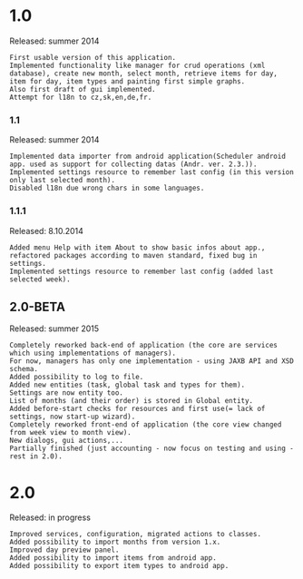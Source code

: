 # 1.0 
Released: summer 2014  
    
    First usable version of this application. 
    Implemented functionality like manager for crud operations (xml database), create new month, select month, retrieve items for day, item for day, item types and painting first simple graphs.
    Also first draft of gui implemented. 
    Attempt for l18n to cz,sk,en,de,fr.
    
### 1.1
Released: summer 2014 

    Implemented data importer from android application(Scheduler android app. used as support for collecting datas (Andr. ver. 2.3.)). 
    Implemented settings resource to remember last config (in this version only last selected month). 
    Disabled l18n due wrong chars in some languages.
    
### 1.1.1
Released: 8.10.2014
    
    Added menu Help with item About to show basic infos about app., refactored packages according to maven standard, fixed bug in settings. 
    Implemented settings resource to remember last config (added last selected week).
    
## 2.0-BETA
Released: summer 2015

    Completely reworked back-end of application (the core are services which using implementations of managers). 
    For now, managers has only one implementation - using JAXB API and XSD schema. 
    Added possibility to log to file.
    Added new entities (task, global task and types for them). 
    Settings are now entity too. 
    List of months (and their order) is stored in Global entity. 
    Added before-start checks for resources and first use(= lack of settings, now start-up wizard). 
    Completely reworked front-end of application (the core view changed from week view to month view). 
    New dialogs, gui actions,...
    Partially finished (just accounting - now focus on testing and using - rest in 2.0).
    
# 2.0
Released: in progress

    Improved services, configuration, migrated actions to classes. 
    Added possibility to import months from version 1.x. 
    Improved day preview panel.
    Added possibility to import items from android app.
    Added possibility to export item types to android app.
